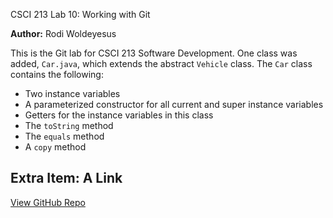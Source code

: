 CSCI 213 Lab 10: Working with Git

**Author:** Rodi Woldeyesus

This is the Git lab for CSCI 213 Software Development. One class was added, `Car.java`, which extends the abstract `Vehicle` class. The `Car` class contains the following:
- Two instance variables
- A parameterized constructor for all current and super instance variables
- Getters for the instance variables in this class
- The `toString` method
- The `equals` method
- A `copy` method

## Extra Item: A Link  
[View GitHub Repo](https://github.com/rodi-woldeyesus/CSCI213-Lab10)